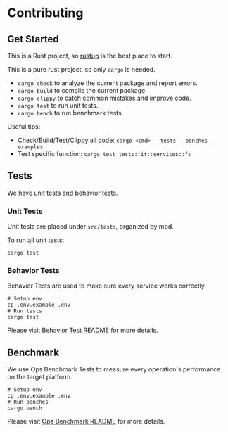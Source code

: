 # Contributing

## Get Started

This is a Rust project, so [rustup](https://rustup.rs/) is the best place to start.

This is a pure rust project, so only `cargo` is needed.

- `cargo check` to analyze the current package and report errors.
- `cargo build` to compile the current package.
- `cargo clippy` to catch common mistakes and improve code.
- `cargo test` to run unit tests.
- `cargo bench` to run benchmark tests.

Useful tips:

- Check/Build/Test/Clippy all code: `cargo <cmd> --tests --benches --examples`
- Test specific function: `cargo test tests::it::services::fs`

## Tests

We have unit tests and behavior tests.

### Unit Tests

Unit tests are placed under `src/tests`, organized by mod.

To run all unit tests:

```shell
cargo test
```

### Behavior Tests

Behavior Tests are used to make sure every service works correctly.

```shell
# Setup env
cp .env.example .env
# Run tests
cargo test
```

Please visit [Behavior Test README](https://github.com/datafuselabs/opendal/blob/main/tests/behavior/README.md) for more details.

## Benchmark

We use Ops Benchmark Tests to measure every operation's performance on the target platform.

```shell
# Setup env
cp .env.example .env
# Run benches
cargo bench
```

Please visit [Ops Benchmark README](https://github.com/datafuselabs/opendal/blob/main/benches/ops/README.md) for more details.

